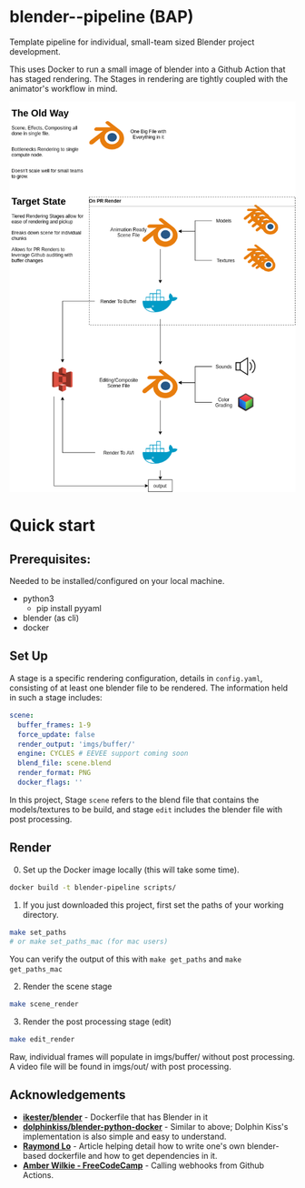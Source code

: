 # blender-<as a>-pipeline (BAP)

Template pipeline for individual, small-team sized Blender project development.

This uses Docker to run a small image of blender into a Github Action that has staged rendering.
The Stages in rendering are tightly coupled with the animator's workflow in mind.

![Diagram of Blender Pipeline](docs/blender-pipeline-flowchart.png)

# Quick start

## Prerequisites:
Needed to be installed/configured on your local machine.
 - python3
    - pip install pyyaml
 - blender (as cli)
 - docker

## Set Up
A stage is a specific rendering configuration, details in `config.yaml`, consisting of at least one blender file to be rendered.
The information held in such a stage includes:

```yaml
scene:
  buffer_frames: 1-9
  force_update: false
  render_output: 'imgs/buffer/'
  engine: CYCLES # EEVEE support coming soon
  blend_file: scene.blend
  render_format: PNG
  docker_flags: ''
```

In this project, Stage `scene` refers to the blend file that contains the models/textures to be build, and stage `edit` includes the blender file with post processing.

## Render
0. Set up the Docker image locally (this will take some time).
```bash
docker build -t blender-pipeline scripts/
```

1. If you just downloaded this project, first set the paths of your working directory.

```bash
make set_paths
# or make set_paths_mac (for mac users)
```

You can verify the output of this with `make get_paths` and `make get_paths_mac`

2. Render the scene stage
```bash
make scene_render
```

3. Render the post processing stage (edit)
```bash
make edit_render
```

Raw, individual frames will populate in imgs/buffer/ without post processing.
A video file will be found in imgs/out/ with post processing.

## Acknowledgements
 - [**ikester/blender**](https://hub.docker.com/r/ikester/blender) - Dockerfile that has Blender in it
 - [**dolphinkiss/blender-python-docker**](https://github.com/dolphinkiss/blender-python-docker/blob/master/Dockerfile) - Similar to above; Dolphin Kiss's implementation is also simple and easy to understand.
 - [**Raymond Lo**](https://dis.co/blog/build-a-blender-docker-container-for-distributing-rendering/) - Article helping detail how to write one's own blender-based dockerfile and how to get dependencies in it.
 - [**Amber Wilkie - FreeCodeCamp**](https://www.freecodecamp.org/news/how-to-use-github-actions-to-call-webhooks/) - Calling webhooks from Github Actions.